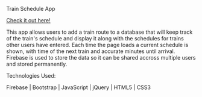 Train Schedule App

[Check it out here!](https://barroncn.github.io/TrainSchedule/)

This app allows users to add a train route to a database that will keep track of the train's schedule and display it along with the schedules for trains other users have entered. Each time the page loads a current schedule is shown, with time of the next train and accurate minutes until arrival. Firebase is used to store the data so it can be shared accross multiple users and stored permanently. 


Technologies Used:

Firebase | Bootstrap | JavaScript | jQuery | HTML5 | CSS3
